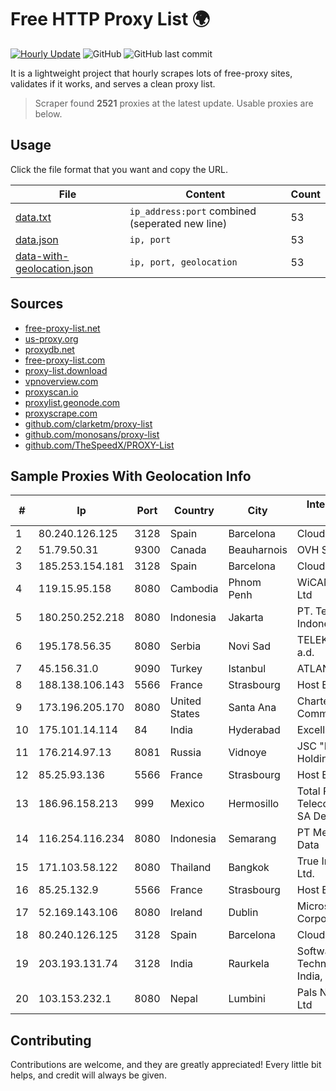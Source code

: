 
# Free HTTP Proxy List 🌍

[![Hourly Update](https://github.com/mertguvencli/http-proxy-list/actions/workflows/main.yml/badge.svg?branch=main)](https://github.com/mertguvencli/http-proxy-list/actions/workflows/main.yml)
![GitHub](https://img.shields.io/github/license/mertguvencli/http-proxy-list)
![GitHub last commit](https://img.shields.io/github/last-commit/mertguvencli/http-proxy-list)

It is a lightweight project that hourly scrapes lots of free-proxy sites, validates if it works, and serves a clean proxy list.


> Scraper found **2521** proxies at the latest update. Usable proxies are below.

## Usage

Click the file format that you want and copy the URL.


|File|Content|Count|
|----|-------|-----|
|[data.txt](https://raw.githubusercontent.com/mertguvencli/http-proxy-list/main/proxy-list/data.txt)|`ip_address:port` combined (seperated new line)|53|
|[data.json](https://raw.githubusercontent.com/mertguvencli/http-proxy-list/main/proxy-list/data.json)|`ip, port`|53|
|[data-with-geolocation.json](https://raw.githubusercontent.com/mertguvencli/http-proxy-list/main/proxy-list/data-with-geolocation.json)|`ip, port, geolocation`|53|

## Sources

* [free-proxy-list.net](https://free-proxy-list.net)
* [us-proxy.org](https://www.us-proxy.org)
* [proxydb.net](http://proxydb.net)
* [free-proxy-list.com](https://free-proxy-list.com/?page=&port=&type%5B%5D=http&type%5B%5D=https&up_time=0&search=Search)
* [proxy-list.download](https://www.proxy-list.download/HTTP)
* [vpnoverview.com](https://vpnoverview.com/privacy/anonymous-browsing/free-proxy-servers)
* [proxyscan.io](https://www.proxyscan.io)
* [proxylist.geonode.com](https://proxylist.geonode.com/api/proxy-list?limit=300&page=1&sort_by=lastChecked&sort_type=desc&protocols=http,https)
* [proxyscrape.com](https://api.proxyscrape.com/v2/?request=displayproxies&protocol=http&timeout=10000&country=all&ssl=all&anonymity=all)
* [github.com/clarketm/proxy-list](https://raw.githubusercontent.com/clarketm/proxy-list/master/proxy-list-raw.txt)
* [github.com/monosans/proxy-list](https://raw.githubusercontent.com/monosans/proxy-list/main/proxies/http.txt)
* [github.com/TheSpeedX/PROXY-List](https://raw.githubusercontent.com/TheSpeedX/PROXY-List/master/http.txt)


## Sample Proxies With Geolocation Info

|#|Ip|Port|Country|City|Internet Service Provider|
|-|--|----|-------|----|-------------------------|
|1|80.240.126.125|3128|Spain|Barcelona|Cloudi Nextgen SL|
|2|51.79.50.31|9300|Canada|Beauharnois|OVH SAS|
|3|185.253.154.181|3128|Spain|Barcelona|Cloudi Nextgen SL|
|4|119.15.95.158|8080|Cambodia|Phnom Penh|WiCAM Corporation Ltd|
|5|180.250.252.218|8080|Indonesia|Jakarta|PT. Telekomunikasi Indonesia|
|6|195.178.56.35|8080|Serbia|Novi Sad|TELEKOM SRBIJA a.d.|
|7|45.156.31.0|9090|Turkey|Istanbul|ATLANTIS|
|8|188.138.106.143|5566|France|Strasbourg|Host Europe GmbH|
|9|173.196.205.170|8080|United States|Santa Ana|Charter Communications Inc|
|10|175.101.14.114|84|India|Hyderabad|ExcellMedia Pvt Ltd|
|11|176.214.97.13|8081|Russia|Vidnoye|JSC "ER-Telecom Holding"|
|12|85.25.93.136|5566|France|Strasbourg|Host Europe GmbH|
|13|186.96.158.213|999|Mexico|Hermosillo|Total Play Telecomunicaciones SA De CV|
|14|116.254.116.234|8080|Indonesia|Semarang|PT Media Sarana Data|
|15|171.103.58.122|8080|Thailand|Bangkok|True Internet Co., Ltd.|
|16|85.25.132.9|5566|France|Strasbourg|Host Europe GmbH|
|17|52.169.143.106|8080|Ireland|Dublin|Microsoft Corporation|
|18|80.240.126.125|3128|Spain|Barcelona|Cloudi Nextgen SL|
|19|203.193.131.74|3128|India|Raurkela|Software Technology Parks of India, Society|
|20|103.153.232.1|8080|Nepal|Lumbini|Pals Network Pvt. Ltd|



## Contributing

Contributions are welcome, and they are greatly appreciated! Every
little bit helps, and credit will always be given.

